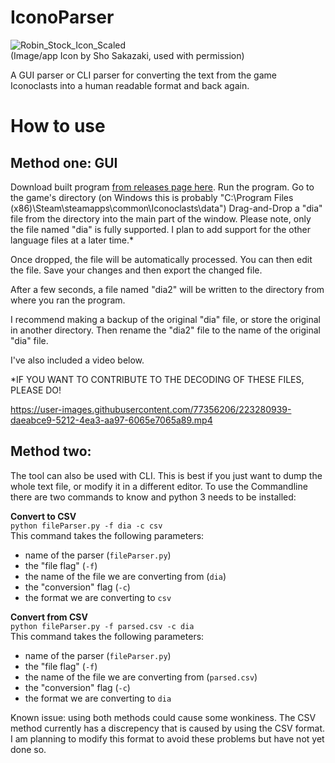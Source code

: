 # IconoParser
![Robin_Stock_Icon_Scaled](https://user-images.githubusercontent.com/77356206/224560771-74a4db37-9020-41b4-8533-9c5d6c6f2052.png)
<br>
(Image/app Icon by Sho Sakazaki, used with permission)

A GUI parser or CLI parser for converting the text from the game Iconoclasts into a human readable format and back again.

# How to use
## Method one: GUI
Download built program [from releases page here](https://github.com/Squiblydoo/IconoParser/releases). 
Run the program. Go to the game's directory (on Windows this is probably "C:\Program Files (x86)\Steam\steamapps\common\Iconoclasts\data\")
Drag-and-Drop a "dia" file from the directory into the main part of the window. Please note, only the file named "dia" is fully supported. I plan to add support for the other language files at a later time.*

Once dropped, the file will be automatically processed. You can then edit the file. Save your changes and then export the changed file.

After a few seconds, a file named "dia2" will be written to the directory from where you ran the program.

I recommend making a backup of the original "dia" file, or store the original in another directory. Then rename the "dia2" file to the name of the original "dia" file.

I've also included a video below.

*IF YOU WANT TO CONTRIBUTE TO THE DECODING OF THESE FILES, PLEASE DO!

https://user-images.githubusercontent.com/77356206/223280939-daeabce9-5212-4ea3-aa97-6065e7065a89.mp4

## Method two:
The tool can also be used with CLI. This is best if you just want to dump the whole text file, or modify it in a different editor.
To use the Commandline there are two commands to know and python 3 needs to be installed:

**Convert to CSV**<br>
`python fileParser.py -f dia -c csv`<br>
This command takes the following parameters:<br>
- name of the parser (`fileParser.py`) 
- the "file flag" (`-f`) 
- the name of the file we are converting from (`dia`)
- the "conversion" flag (`-c`) 
- the format we are converting to `csv`

**Convert from CSV**<br>
`python fileParser.py -f parsed.csv -c dia`<br>
This command takes the following parameters:<br>
- name of the parser (`fileParser.py`)
- the "file flag" (`-f`)
- the name of the file we are converting from (`parsed.csv`)
- the "conversion" flag (`-c`)
- the format we are converting to `dia`

Known issue: using both methods could cause some wonkiness. The CSV method currently has a discrepency that is caused by using the CSV format. I am planning to modify this format to avoid these problems but have not yet done so.
